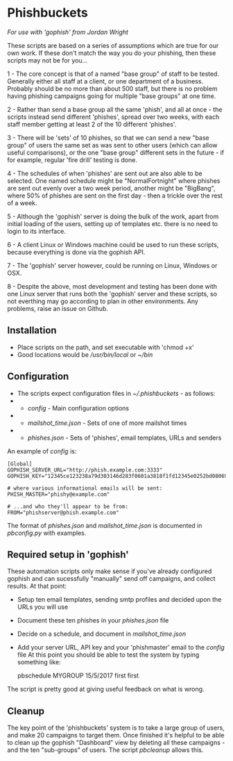 # Phishbuckets

_For use with 'gophish' from Jordan Wright_

These scripts are based on a series of assumptions which are true for our own
work. If these don't match the way you do your phishing, then these scripts 
may not be for you...

1 - The core concept is that of a named "base group" of staff to be tested.
    Generally either all staff at a client, or one department of a business.
    Probably should be no more than about 500 staff, but there is no problem
    having phishing campaigns going for multiple "base groups" at one time.

2 - Rather than send a base group all the same 'phish', and all at once - the 
    scripts instead send different 'phishes', spread over two weeks, with each 
    staff member getting at least 2 of the 10 different 'phishes'.

3 - There will be 'sets' of 10 phishes, so that we can send a new "base group" 
    of users the same set as was sent to other users (which can allow useful 
    comparisons), or the one "base group" different sets in the future - if for 
    example, regular 'fire drill' testing is done.

4 - The schedules of when 'phishes' are sent out are also able to be selected. 
    One named schedule might be "NormalFortnight" where phishes are sent out 
    evenly over a two week period, another might be "BigBang", where 50% of 
    phishes are sent on the first day - then a trickle over the rest of a week.

5 - Although the 'gophish' server is doing the bulk of the work, apart from 
    initial loading of the users, setting up of templates etc. there is no 
    need to login to its interface. 
    
6 - A client Linux or Windows machine could be used to run these scripts,
    because everything is done via the gophish API. 
    
7 - The 'gophish' server however, could be running on Linux, Windows or OSX.

8 - Despite the above, most development and testing has been done with one Linux
    server that runs both the 'gophish' server and these scripts, so not 
    everthing may go according to plan in other environments. Any problems, 
    raise an issue on Github.

## Installation

* Place scripts on the path, and set executable with 'chmod +x'
* Good locations would be _/usr/bin/local_ or _~/bin_

## Configuration

* The scripts expect configuration files in _~/.phishbuckets_ - as follows:
*  - _config_ - Main configuration options
*  - _mailshot_time.json_ - Sets of one of more mailshot times
*  - _phishes.json_ - Sets of 'phishes', email templates, URLs and senders

An example of _config_ is:

    [Global]
    GOPHISH_SERVER_URL="http://phish.example.com:3333"
    GOPHISH_KEY="12345ce123238a79d303146d283f0601a3818f1fd12345e0252bd08069a5c3cd"

    # where various informational emails will be sent:
    PHISH_MASTER="phishy@example.com"

    # ...and who they'll appear to be from:
    FROM="phishserver@phish.example.com"

The format of _phishes.json_ and _mailshot_time.json_ is documented in _pbconfig.py_
with examples.

## Required setup in 'gophish'

These automation scripts only make sense if you've already configured gophish
and can sucessfully "manually" send off campaigns, and collect results. At that
point:
* Setup ten email templates, sending smtp profiles and decided upon the URLs you
will use
* Document these ten phishes in your _phishes.json_ file
* Decide on a schedule, and document in _mailshot_time.json_ 
* Add your server URL, API key and your 'phishmaster' email to the _config_ file
At this point you should be able to test the system by typing something like:

    pbschedule MYGROUP 15/5/2017 first first

The script is pretty good at giving useful feedback on what is wrong.

## Cleanup

The key point of the 'phishbuckets' system is to take a large group of users, and
make 20 campaigns to target them. Once finished it's helpful to be able to clean up
the gophish "Dashboard" view by deleting all these campaigns - and the ten
"sub-groups" of users. The script _pbcleanup_ allows this.

